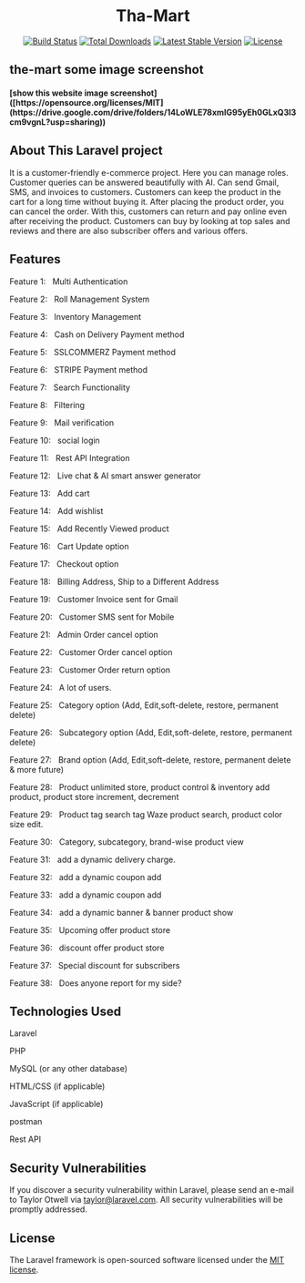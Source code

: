 <h1 align="center">Tha-Mart</h1>

<p align="center">
<a href="https://github.com/laravel/framework/actions"><img src="https://github.com/laravel/framework/workflows/tests/badge.svg" alt="Build Status"></a>
<a href="https://packagist.org/packages/laravel/framework"><img src="https://img.shields.io/packagist/dt/laravel/framework" alt="Total Downloads"></a>
<a href="https://packagist.org/packages/laravel/framework"><img src="https://img.shields.io/packagist/v/laravel/framework" alt="Latest Stable Version"></a>
<a href="https://packagist.org/packages/laravel/framework"><img src="https://img.shields.io/packagist/l/laravel/framework" alt="License"></a>
</p>


## the-mart some image screenshot

<h4>[show this website image screenshot]([https://opensource.org/licenses/MIT](https://drive.google.com/drive/folders/14LoWLE78xmIG95yEh0GLxQ3l3cm9vgnL?usp=sharing))</h4>

## About This Laravel project

It is a customer-friendly e-commerce project. Here you can manage roles. Customer queries can be answered beautifully with AI. Can send Gmail, SMS, and invoices to customers. Customers can keep the product in the cart for a long time without buying it. After placing the product order, you can cancel the order. With this, customers can return and pay online even after receiving the product. Customers can buy by looking at top sales and reviews and there are also subscriber offers and various offers.


## Features

<p>Feature 1: &nbsp; Multi Authentication</p>
<p>Feature 2: &nbsp; Roll Management System</p>
<p>Feature 3: &nbsp; Inventory Management</p>
<p>Feature 4: &nbsp; Cash on Delivery Payment method</p>
<p>Feature 5: &nbsp; SSLCOMMERZ Payment method</p>
<p>Feature 6: &nbsp; STRIPE Payment method</p>
<p>Feature 7: &nbsp; Search Functionality</p>
<p>Feature 8: &nbsp; Filtering</p>
<p>Feature 9: &nbsp; Mail verification</p>
<p>Feature 10: &nbsp; social login</p>
<p>Feature 11: &nbsp; Rest API Integration</p>
<p>Feature 12: &nbsp; Live chat & AI smart answer generator</p>
<p>Feature 13: &nbsp; Add cart</p>
<p>Feature 14: &nbsp; Add wishlist</p>
<p>Feature 15: &nbsp; Add Recently Viewed product</p>
<p>Feature 16: &nbsp; Cart Update option</p>
<p>Feature 17: &nbsp; Checkout option</p>
<p>Feature 18: &nbsp; Billing Address, Ship to a Different Address</p>
<p>Feature 19: &nbsp; Customer Invoice sent for Gmail</p>
<p>Feature 20: &nbsp; Customer SMS sent for Mobile</p>
<p>Feature 21: &nbsp; Admin Order cancel option</p>
<p>Feature 22: &nbsp; Customer Order cancel option</p>
<p>Feature 23: &nbsp; Customer Order return option</p>
<p>Feature 24: &nbsp; A lot of users.</p>
<p>Feature 25: &nbsp; Category option (Add, Edit,soft-delete, restore, permanent delete)</p>
<p>Feature 26: &nbsp; Subcategory option (Add, Edit,soft-delete, restore, permanent delete)</p>
<p>Feature 27: &nbsp; Brand option (Add, Edit,soft-delete, restore, permanent delete & more future)</p>
<p>Feature 28: &nbsp; Product unlimited store, product control & inventory add product, product store increment, decrement</p>
<p>Feature 29: &nbsp; Product tag search tag Waze product search, product color size edit.</p>
<p>Feature 30: &nbsp; Category, subcategory, brand-wise product view</p>
<p>Feature 31: &nbsp; add a dynamic delivery charge.
<p>Feature 32: &nbsp; add a dynamic coupon add</p>
<p>Feature 33: &nbsp; add a dynamic coupon add</p>
<p>Feature 34: &nbsp; add a dynamic banner & banner product show</p>
<p>Feature 35: &nbsp; Upcoming offer product store</p>
<p>Feature 36: &nbsp; discount offer product store</p>
<p>Feature 37: &nbsp; Special discount for subscribers</p>
<p>Feature 38: &nbsp; Does anyone report for my side?</p>

## Technologies Used

<p>Laravel</p>
<p>PHP</p>
<p>MySQL (or any other database)</p>
<p>HTML/CSS (if applicable)</p>
<p>JavaScript (if applicable)</p>
<p>postman</p>
<p>Rest API</p>

## Security Vulnerabilities

If you discover a security vulnerability within Laravel, please send an e-mail to Taylor Otwell via [taylor@laravel.com](mailto:taylor@laravel.com). All security vulnerabilities will be promptly addressed.

## License

The Laravel framework is open-sourced software licensed under the [MIT license](https://opensource.org/licenses/MIT).

